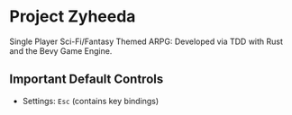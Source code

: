 # Project Zyheeda

Single Player Sci-Fi/Fantasy Themed ARPG: Developed via TDD with Rust and the Bevy Game Engine.

## Important Default Controls

- Settings: `Esc` (contains key bindings)
